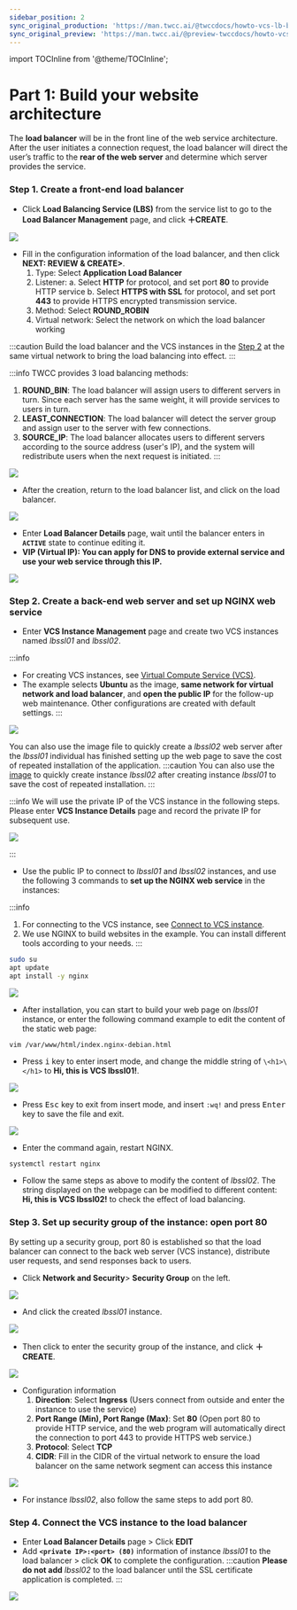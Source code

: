 ```yaml
---
sidebar_position: 2
sync_original_production: 'https://man.twcc.ai/@twccdocs/howto-vcs-lb-build-secure-web-handle-high-traffic-1-en' 
sync_original_preview: 'https://man.twcc.ai/@preview-twccdocs/howto-vcs-lb-build-secure-web-handle-high-traffic-1-en'
---
```


import TOCInline from '@theme/TOCInline';

# Part 1: Build your website architecture

The **load balancer** will be in the front line of the web service architecture. After the user initiates a connection request, the load balancer will direct the user’s traffic to the **rear of the web server** and determine which server provides the service.


<TOCInline toc={toc} />

### Step 1. Create a front-end load balancer

- Click **Load Balancing Service (LBS)** from the service list to go to the **Load Balancer Management** page, and click **＋CREATE**.
    
![](https://cos.twcc.ai/SYS-MANUAL/uploads/upload_aa08fa7fa21b739a1f53a660e0cd4d41.png)



- Fill in the configuration information of the load balancer, and then click **NEXT: REVIEW & CREATE>**. 
    1. Type: Select **Application Load Balancer**
    2. Listener: 
        a. Select **HTTP** for protocol, and set port **80** to provide HTTP service
        b. Select **HTTPS with SSL** for protocol, and set port **443** to provide HTTPS encrypted transmission service.
    3. Method: Select **ROUND_ROBIN**
    4. Virtual network: Select the network on which the load balancer working
 
:::caution
Build the load balancer and the VCS instances in the [Step 2](#Step-2.-Create-a-back-end-web-server-and-set-up-NGINX-web-service) at the same virtual network to bring the load balancing into effect.
:::

:::info
TWCC provides 3 load balancing methods:
1. **ROUND_BIN**: The load balancer will assign users to different servers in turn. Since each server has the same weight, it will provide services to users in turn.
2. **LEAST_CONNECTION**: The load balancer will detect the server group and assign user to the server with few connections.
3. **SOURCE_IP**: The load balancer allocates users to different servers according to the source address (user's IP), and the system will redistribute users when the next request is initiated.
:::

![](https://cos.twcc.ai/SYS-MANUAL/uploads/upload_5a4e108f9b237d54a468fb760e79cd32.png)


- After the creation, return to the load balancer list, and click on the load balancer.


![](https://cos.twcc.ai/SYS-MANUAL/uploads/upload_d9c1cd43f6433ebc1ff809536e5a4490.png)



- Enter **Load Balancer Details** page, wait until the balancer enters in **`ACTIVE`** state to continue editing it.
- **VIP (Virtual IP): You can apply for DNS to provide external service and use your web service through this IP.**

![](https://cos.twcc.ai/SYS-MANUAL/uploads/upload_523f120f39acb01b458332b75acb3a44.png)


### Step 2. Create a back-end web server and set up NGINX web service

- Enter **VCS Instance Management** page and create two VCS instances named *lbssl01* and *lbssl02*.

:::info
- For creating VCS instances, see [<ins>Virtual Compute Service (VCS)</ins>](https://man.twcc.ai/@twccdocs/doc-vcs-main-en/https%3A%2F%2Fman.twcc.ai%2F%40twccdocs%2Fguide-vcs-create-en).
- The example selects **Ubuntu** as the image, **same network for virtual network and load balancer**, and **open the public IP** for the follow-up web maintenance. Other configurations are created with default settings.
:::


![](https://cos.twcc.ai/SYS-MANUAL/uploads/upload_46111d9799687233769d7259227d0689.png)

You can also use the image file to quickly create a *lbssl02* web server after the *lbssl01* individual has finished setting up the web page to save the cost of repeated installation of the application.
:::caution
You can also use the [<ins>image</ins>](https://man.twcc.ai/@twccdocs/doc-vcs-main-en/https%3A%2F%2Fman.twcc.ai%2F%40twccdocs%2Fvcs-vds-instance-image-en) to quickly create instance *lbssl02* after creating instance *lbssl01* to save the cost of repeated installation.
:::

:::info
We will use the private IP of the VCS instance in the following steps. Please enter **VCS Instance Details** page and record the private IP for subsequent use.

![](https://cos.twcc.ai/SYS-MANUAL/uploads/upload_d8ce96828230cc17a5642c9a56f32e26.png)


:::

- Use the public IP to connect to *lbssl01* and *lbssl02* instances, and use the following 3 commands to **set up the NGINX web service** in the instances:

:::info
1. For connecting to the VCS instance, see [<ins> Connect to VCS instance</ins>](https://man.twcc.ai/@twccdocs/doc-vcs-main-en/https%3A%2F%2Fman.twcc.ai%2F%40twccdocs%2Fvcs-guide-connect-to-linux-from-windows-en).
2. We use NGINX to build websites in the example. You can install different tools according to your needs.
:::

```bash
sudo su
apt update
apt install -y nginx
```

![](https://cos.twcc.ai/SYS-MANUAL/uploads/upload_356eef8571553c734c82ba43d4d33c46.png)
- After installation, you can start to build your web page on *lbssl01* instance, or enter the following command example to edit the content of the static web page:
    
```bash
vim /var/www/html/index.nginx-debian.html
```

- Press <kbd>i</kbd> key to enter insert mode, and change the middle string of `\<h1>\</h1>` to **Hi, this is VCS lbssl01!**.

![](https://cos.twcc.ai/SYS-MANUAL/uploads/upload_a35c3a18c88ac9d6d8e77915f5060085.png)
- Press <kbd>Esc</kbd> key to exit from insert mode, and insert `:wq!` and press <kbd>Enter</kbd> key to save the file and exit.

![](https://cos.twcc.ai/SYS-MANUAL/uploads/upload_11d0e73d06fd1c04a98c0ce201aff26f.png)
- Enter the command again, restart NGINX.

```
systemctl restart nginx
```

- Follow the same steps as above to modify the content of *lbssl02*. The string displayed on the webpage can be modified to different content: **Hi, this is VCS lbssl02!** to check the effect of load balancing.


### Step 3. Set up security group of the instance: open port 80

By setting up a security group, port 80 is established so that the load balancer can connect to the back web server (VCS instance), distribute user requests, and send responses back to users.


- Click **Network and Security**> **Security Group** on the left.

![](https://cos.twcc.ai/SYS-MANUAL/uploads/upload_b5c7222cabae5bae5303b345cb220d0c.png)


- And click the created *lbssl01* instance.

![](https://cos.twcc.ai/SYS-MANUAL/uploads/upload_ecf21175fd6782bbdbe50d1eb076e1d3.png)


- Then click to enter the security group of the instance, and click **＋CREATE**.

![](https://cos.twcc.ai/SYS-MANUAL/uploads/upload_3d60852a5d25579b91f9146dafa19f09.png)

 
- Configuration information
    1. **Direction**: Select **Ingress** (Users connect from outside and enter the instance to use the service)
    2. **Port Range (Min), Port Range (Max)**: Set **80** (Open port 80 to provide HTTP service, and the web program will automatically direct the connection to port 443 to provide HTTPS web service.)
    3. **Protocol**: Select **TCP**
    4. **CIDR**: Fill in the CIDR of the virtual network to ensure the load balancer on the same network segment can access this instance<br/>

![](https://cos.twcc.ai/SYS-MANUAL/uploads/upload_0554358279d2ac3ee3a81b8bb834d0d0.png)

 
- For instance *lbssl02*, also follow the same steps to add port 80.
    
### Step 4. Connect the VCS instance to the load balancer

- Enter **Load Balancer Details** page > Click **EDIT**
- Add **`<private IP>:<port> (80)`** information of instance *lbssl01* to the load balancer > click **OK** to complete the configuration.
:::caution
**Please do not add** *lbssl02* to the load balancer until the SSL certificate application is completed.
:::

![](https://cos.twcc.ai/SYS-MANUAL/uploads/upload_31787949aa69a374e21bb905e33f0324.png)